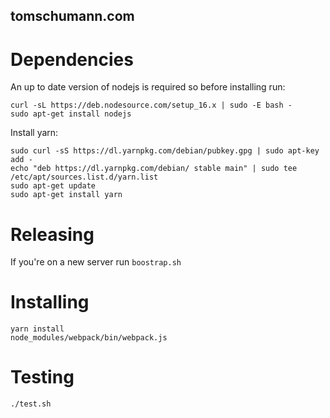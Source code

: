 tomschumann.com
---------------

Dependencies
============

An up to date version of nodejs is required so before installing run:
```
curl -sL https://deb.nodesource.com/setup_16.x | sudo -E bash -
sudo apt-get install nodejs
```

Install yarn:
```
sudo curl -sS https://dl.yarnpkg.com/debian/pubkey.gpg | sudo apt-key add -
echo "deb https://dl.yarnpkg.com/debian/ stable main" | sudo tee /etc/apt/sources.list.d/yarn.list
sudo apt-get update
sudo apt-get install yarn
```

Releasing
=========

If you're on a new server run `boostrap.sh`

Installing
==========

```
yarn install
node_modules/webpack/bin/webpack.js
```

Testing
=======

```
./test.sh
```

